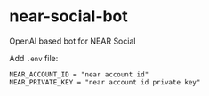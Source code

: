 # near-social-bot
OpenAI based bot for NEAR Social

Add `.env` file:
```env
NEAR_ACCOUNT_ID = "near account id"
NEAR_PRIVATE_KEY = "near account id private key"
```
